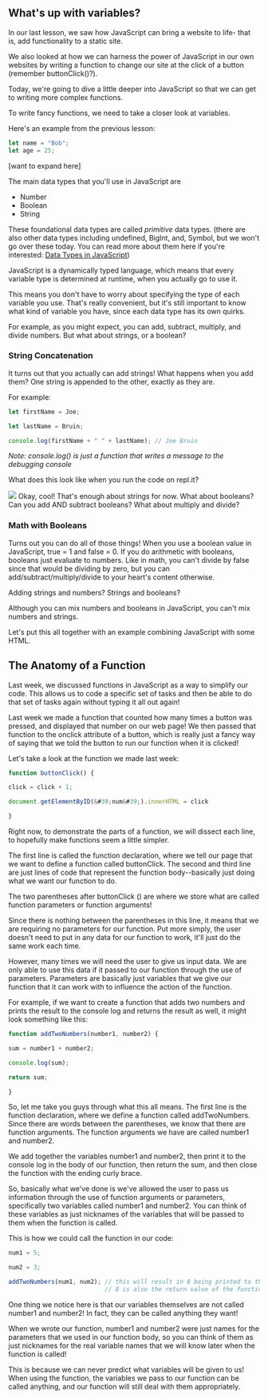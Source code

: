 ## What's up with variables?
In our last lesson, we saw how JavaScript can bring a website to life- that is, add functionality to a static site.

We also looked at how we can harness the power of JavaScript in our own websites by writing a function to change our site at the click of a button (remember buttonClick()?).

Today, we&#39;re going to dive a little deeper into JavaScript so that we can get to writing more complex functions.

To write fancy functions, we need to take a closer look at variables.

Here&#39;s an example from the previous lesson:

```javascript
let name = "Bob";
let age = 25;
```

[want to expand here]

The main data types that you'll use in JavaScript are
* Number
* Boolean
* String

These foundational data types are called *primitive* data types.
(there are also other data types including undefined, BigInt, and, Symbol, but we won&#39;t go over these today.
You can read more about them here if you&#39;re interested: [Data Types in JavaScript](https://developer.mozilla.org/en-US/docs/Web/JavaScript/Data_structures))

JavaScript is a dynamically typed language, which means that every variable type is determined at runtime, when you actually go to use it.

This means you don&#39;t have to worry about specifying the type of each variable you use. That&#39;s really convenient, but it&#39;s still important to know what kind of variable you have, since each data type has its own quirks.

For example, as you might expect, you can add, subtract, multiply, and divide numbers. But what about strings, or a boolean?

### String Concatenation
It turns out that you actually can add strings! What happens when you add them? One string is appended to the other, exactly as they are.

For example:

```javascript
let firstName = Joe;

let lastName = Bruin;

console.log(firstName + " " + lastName); // Joe Bruin
```

*Note: console.log() is just a function that writes a message to the debugging console*

What does this look like when you run the code on repl.it?

![](RackMultipart20201104-4-g0ysye_html_a63e2d43d9297fbd.png)
Okay, cool! That's enough about strings for now. What about booleans? Can you add AND subtract booleans? What about multiply and divide?

### Math with Booleans

Turns out you can do all of those things! When you use a boolean value in JavaScript, true = 1 and false = 0. If you do arithmetic with booleans, booleans just evaluate to numbers. Like in math, you can&#39;t divide by false since that would be dividing by zero, but you can add/subtract/multiply/divide to your heart&#39;s content otherwise.

Adding strings and numbers? Strings and booleans?

Although you can mix numbers and booleans in JavaScript, you can&#39;t mix numbers and strings.

Let&#39;s put this all together with an example combining JavaScript with some HTML.

## The Anatomy of a Function

Last week, we discussed functions in JavaScript as a way to simplify our code. This allows us to code a specific set of tasks and then be able to do that set of tasks again without typing it all out again!

Last week we made a function that counted how many times a button was pressed, and displayed that number on our web page! We then passed that function to the onclick attribute of a button, which is really just a fancy way of saying that we told the button to run our function when it is clicked!

Let&#39;s take a look at the function we made last week:

```javascript
function buttonClick() {

click = click + 1;

document.getElementByID(&#39;num&#39;).innerHTML = click

}
```

Right now, to demonstrate the parts of a function, we will dissect each line, to hopefully make functions seem a little simpler.

The first line is called the function declaration, where we tell our page that we want to define a function called buttonClick. The second and third line are just lines of code that represent the function body--basically just doing what we want our function to do.

The two parentheses after buttonClick () are where we store what are called function parameters or function arguments!

Since there is nothing between the parentheses in this line, it means that we are requiring no parameters for our function. Put more simply, the user doesn&#39;t need to put in any data for our function to work, it&#39;ll just do the same work each time.

However, many times we will need the user to give us input data. We are only able to use this data if it passed to our function through the use of parameters. Parameters are basically just variables that we give our function that it can work with to influence the action of the function.

For example, if we want to create a function that adds two numbers and prints the result to the console log and returns the result as well, it might look something like this:
```javascript
function addTwoNumbers(number1, number2) {

sum = number1 + number2;

console.log(sum);

return sum;

}
```
So, let me take you guys through what this all means. The first line is the function declaration, where we define a function called addTwoNumbers. Since there are words between the parentheses, we know that there are function arguments. The function arguments we have are called number1 and number2.

We add together the variables number1 and number2, then print it to the console log in the body of our function, then return the sum, and then close the function with the ending curly brace.

So, basically what we&#39;ve done is we&#39;ve allowed the user to pass us information through the use of function arguments or parameters, specifically two variables called number1 and number2. You can think of these variables as just nicknames of the variables that will be passed to them when the function is called.

This is how we could call the function in our code:
```javascript
num1 = 5;

num2 = 3;

addTwoNumbers(num1, num2); // this will result in 8 being printed to the console log
                           // 8 is also the return value of the function
```
One thing we notice here is that our variables themselves are not called number1 and number2! In fact, they can be called anything they want!

When we wrote our function, number1 and number2 were just names for the parameters that we used in our function body, so you can think of them as just nicknames for the real variable names that we will know later when the function is called!

This is because we can never predict what variables will be given to us! When using the function, the variables we pass to our function can be called anything, and our function will still deal with them appropriately.
